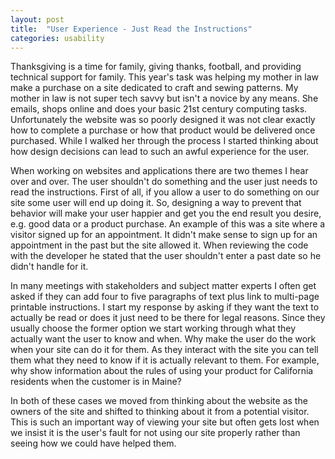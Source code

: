 ```yaml
---
layout: post
title:  "User Experience - Just Read the Instructions"
categories: usability
---
```


Thanksgiving is a time for family, giving thanks, football, and providing technical 
support for family. This year's task was helping my mother in law make a purchase on a 
site dedicated to craft and sewing patterns. My mother in law is not super tech savvy 
but isn't a novice by any means. She emails, shops online and does your basic 21st century 
computing tasks. Unfortunately the website was so poorly designed it was not clear exactly 
how to complete a purchase or how that product would be delivered once purchased. While I 
walked her through the process I started thinking about how design decisions can lead to 
such an awful experience for the user.

When working on websites and applications there are two themes I hear over and over. The 
user shouldn't do something and the user just needs to read the instructions. First of 
all, if you allow a user to do something on our site some user will end up doing it. So, 
designing a way to prevent that behavior will make your user happier and get you the end 
result you desire, e.g. good data or a product purchase. An example of this was a site 
where a visitor signed up for an appointment. It didn't make sense to sign up for an 
appointment in the past but the site allowed it. When reviewing the code with the 
developer he stated that the user shouldn't enter a past date so he didn't handle 
for it. 

In many meetings with stakeholders and subject matter experts I often get asked if they 
can add four to five paragraphs of text plus link to multi-page printable instructions. 
I start my response by asking if they want the text to actually be read or does it just 
need to be there for legal reasons. Since they usually choose the former option we start 
working through what they actually want the user to know and when. Why make the user do 
the work when your site can do it for them. As they interact with the site you can tell 
them what they need to know if it is actually relevant to them. For example, why show 
information about the rules of using your product for California residents when the 
customer is in Maine? 

In both of these cases we moved from thinking about the website as the owners of the site 
and shifted to thinking about it from a potential visitor. This is such an important way 
of viewing your site but often gets lost when we insist it is the user's fault for not 
using our site properly rather than seeing how we could have helped them.